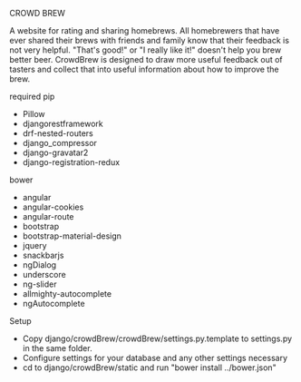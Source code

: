 CROWD BREW

A website for rating and sharing homebrews. All homebrewers that have ever shared their brews with friends and family know that their feedback is not very helpful. "That's good!" or "I really like it!" doesn't help you brew better beer. CrowdBrew is designed to draw more useful feedback out of tasters and collect that into useful information about how to improve the brew.

required
pip
- Pillow
- djangorestframework
- drf-nested-routers
- django_compressor
- django-gravatar2
- django-registration-redux

bower
- angular
- angular-cookies
- angular-route
- bootstrap
- bootstrap-material-design
- jquery
- snackbarjs
- ngDialog
- underscore
- ng-slider
- allmighty-autocomplete
- ngAutocomplete


Setup
- Copy django/crowdBrew/crowdBrew/settings.py.template to settings.py in the same folder.
- Configure settings for your database and any other settings necessary
- cd to django/crowdBrew/static and run "bower install ../bower.json"

